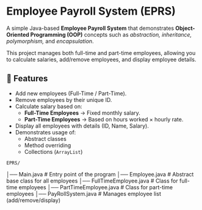 <!DOCTYPE html>
<html lang="en">
<head>
    <meta charset="UTF-8">
    <meta name="viewport" content="width=device-width, initial-scale=1.0">
</head>
<body>
    <h1>Employee Payroll System (EPRS)</h1>

   <p>
        A simple Java-based <strong>Employee Payroll System</strong> that demonstrates 
        <strong>Object-Oriented Programming (OOP)</strong> concepts such as 
        <em>abstraction, inheritance, polymorphism,</em> and <em>encapsulation</em>.
    </p>

  <p>
        This project manages both full-time and part-time employees, allowing you to calculate 
        salaries, add/remove employees, and display employee details.
    </p>
    <h2>📌 Features</h2>
    <ul>
        <li>Add new employees (Full-Time / Part-Time).</li>
        <li>Remove employees by their unique ID.</li>
        <li>
            Calculate salary based on:
            <ul>
                <li><strong>Full-Time Employees</strong> → Fixed monthly salary.</li>
                <li><strong>Part-Time Employees</strong> → Based on hours worked × hourly rate.</li>
            </ul>
        </li>
        <li>Display all employees with details (ID, Name, Salary).</li>
        <li>Demonstrates usage of:
            <ul>
                <li>Abstract classes</li>
                <li>Method overriding</li>
                <li>Collections (<code>ArrayList</code>)</li>
            </ul>
        </li>
    </ul>

    EPRS/
│── Main.java               # Entry point of the program
│── Employee.java           # Abstract base class for all employees
│── FullTimeEmployee.java   # Class for full-time employees
│── PartTimeEmployee.java   # Class for part-time employees
│── PayRollSystem.java      # Manages employee list (add/remove/display)

</body>
</html>
